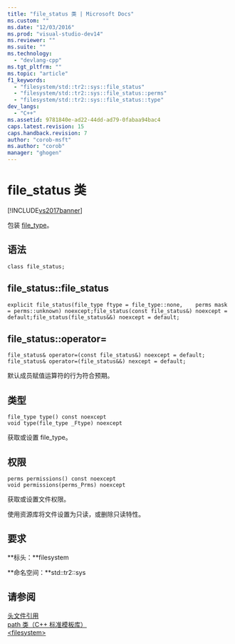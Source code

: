 ```yaml
---
title: "file_status 类 | Microsoft Docs"
ms.custom: ""
ms.date: "12/03/2016"
ms.prod: "visual-studio-dev14"
ms.reviewer: ""
ms.suite: ""
ms.technology: 
  - "devlang-cpp"
ms.tgt_pltfrm: ""
ms.topic: "article"
f1_keywords: 
  - "filesystem/std::tr2::sys::file_status"
  - "filesystem/std::tr2::sys::file_status::perms"
  - "filesystem/std::tr2::sys::file_status::type"
dev_langs: 
  - "C++"
ms.assetid: 9781840e-ad22-44dd-ad79-0fabaa94bac4
caps.latest.revision: 15
caps.handback.revision: 7
author: "corob-msft"
ms.author: "corob"
manager: "ghogen"
---
```

# file_status 类
[!INCLUDE[vs2017banner](../assembler/inline/includes/vs2017banner.md)]

包装 [file\_type](../Topic/file_type%20Enumeration.md)。  
  
## 语法  
  
```  
class file_status;  
```  
  
## file\_status::file\_status  
  
```  
explicit file_status(file_type ftype = file_type::none,    perms mask = perms::unknown) noexcept;file_status(const file_status&) noexcept = default;file_status(file_status&&) noexcept = default;  
```  
  
## file\_status::operator\=  
  
```  
file_status& operator=(const file_status&) noexcept = default;  
file_status& operator=(file_status&&) nexcept = default;  
```  
  
 默认成员赋值运算符的行为符合预期。  
  
## 类型  
  
```  
file_type type() const noexcept  
void type(file_type _Ftype) noexcept  
```  
  
 获取或设置 file\_type。  
  
## 权限  
  
```  
perms permissions() const noexcept  
void permissions(perms_Prms) noexcept   
```  
  
 获取或设置文件权限。  
  
 使用资源库将文件设置为只读，或删除只读特性。  
  
## 要求  
 **标头：**filesystem  
  
 **命名空间：**std::tr2::sys  
  
## 请参阅  
 [头文件引用](../standard-library/cpp-standard-library-header-files.md)   
 [path 类（C\+\+ 标准模板库）](../standard-library/path-class-cpp-standard-template-library.md)   
 [\<filesystem\>](../standard-library/filesystem.md)